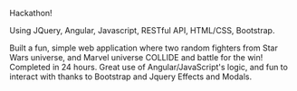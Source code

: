 
Hackathon! 

Using JQuery, Angular, Javascript, RESTful API, HTML/CSS, Bootstrap.

Built a fun, simple web application where two random fighters from Star Wars universe, and Marvel universe COLLIDE and battle for the win! Completed in 24 hours.
Great use of Angular/JavaScript's logic, and fun to interact with thanks to Bootstrap and Jquery Effects and Modals.
